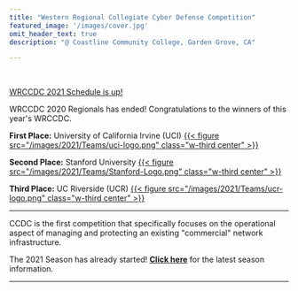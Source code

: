 ```yaml
---
title: "Western Regional Collegiate Cyber Defense Competition"
featured_image: '/images/cover.jpg'
omit_header_text: true
description: "@ Coastline Community College, Garden Grove, CA"

---
```

<br>

[WRCCDC 2021 Schedule is up!](/seasons/2022/2021-2022-season)

WRCCDC 2020 Regionals has ended! Congratulations to the winners of this year's WRCCDC.

<b>First Place:</b> University of California Irvine (UCI)
<a href="https://uci.edu/">{{< figure src="/images/2021/Teams/uci-logo.png" class="w-third center" >}}</a><br>

<b>Second Place:</b> Stanford University
<a href="https://www.stanford.edu/">{{< figure src="/images/2021/Teams/Stanford-Logo.png" class="w-third center" >}}</a><br>

<b>Third Place:</b> UC Riverside (UCR)
<a href="https://www.ucr.edu/">{{< figure src="/images/2021/Teams/ucr-logo.png" class="w-third center" >}}</a>
<br>
<hr>

CCDC is the first competition that specifically focuses on the operational aspect of managing and protecting an existing "commercial" network infrastructure.

The 2021 Season has already started! <b>[Click here](/seasons/2021/)</b> for the latest season information.

<hr>
